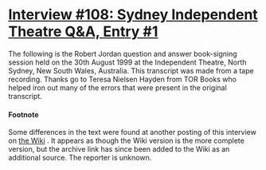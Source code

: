 # [Interview #108: Sydney Independent Theatre Q&A, Entry #1](https://www.theoryland.com/intvmain.php?i=108#1)

The following is the Robert Jordan question and answer book-signing session held on the 30th August 1999 at the Independent Theatre, North Sydney, New South Wales, Australia. This transcript was made from a tape recording. Thanks go to Teresa Nielsen Hayden from TOR Books who helped iron out many of the errors that were present in the original transcript.

#### Footnote

Some differences in the text were found at another posting of this interview on
[the Wiki](http://wot.wikia.com/wiki/Austrailian_Interview:_August,_1999)
. It appears as though the Wiki version is the more complete version, but the archive link has since been added to the Wiki as an additional source. The reporter is unknown.

